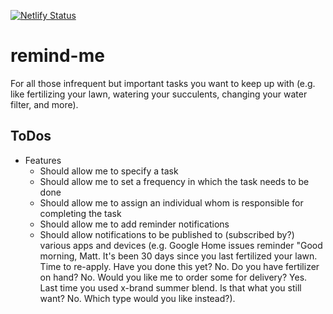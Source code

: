[![Netlify Status](https://api.netlify.com/api/v1/badges/9ef536bb-d938-48d5-9bdb-2e4cb442abdb/deploy-status)](https://app.netlify.com/sites/reminders-for-me/deploys)

# remind-me
For all those infrequent but important tasks you want to keep up with (e.g. like fertilizing your lawn, watering your succulents, changing your water filter, and more).

## ToDos
- Features
  - Should allow me to specify a task
  - Should allow me to set a frequency in which the task needs to be done
  - Should allow me to assign an individual whom is responsible for completing the task
  - Should allow me to add reminder notifications
  - Should allow notifications to be published to (subscribed by?) various apps and devices (e.g. Google Home issues reminder "Good morning, Matt. It's been 30 days since you last fertilized your lawn. Time to re-apply. Have you done this yet? No. Do you have fertilizer on hand? No. Would you like me to order some for delivery? Yes. Last time you used x-brand summer blend. Is that what you still want? No. Which type would you like instead?).
